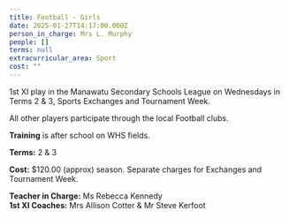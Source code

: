 ```yaml
---
title: Football - Girls
date: 2025-01-27T14:17:00.000Z
person_in_charge: Mrs L. Murphy
people: []
terms: null
extracurricular_area: Sport
cost: ""
---
```

1st XI play in the Manawatu Secondary Schools League on Wednesdays in Terms 2 & 3, Sports Exchanges and Tournament Week.  

All other players participate through the local Football clubs.

**Training** is after school on WHS fields.  

**Terms:** 2 & 3

**Cost:** $120.00 (approx) season.  Separate charges for Exchanges and Tournament Week.  

**Teacher in Charge:** Ms Rebecca Kennedy  
**1st XI Coaches:** Mrs Allison Cotter & Mr Steve Kerfoot
